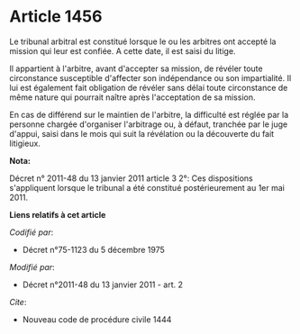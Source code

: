 # Article 1456

Le tribunal arbitral est constitué lorsque le ou les arbitres ont accepté la mission qui leur est confiée. A cette date, il
est saisi du litige. 

Il appartient à l'arbitre, avant d'accepter sa mission, de révéler toute circonstance susceptible d'affecter son indépendance
ou son impartialité. Il lui est également fait obligation de révéler sans délai toute circonstance de même nature qui
pourrait naître après l'acceptation de sa mission. 

En cas de différend sur le maintien de l'arbitre, la difficulté est réglée par la personne chargée d'organiser l'arbitrage
ou, à défaut, tranchée par le juge d'appui, saisi dans le mois qui suit la révélation ou la découverte du fait litigieux.

**Nota:**

Décret n° 2011-48 du 13 janvier 2011 article 3 2°: Ces dispositions s'appliquent lorsque le tribunal a été constitué
postérieurement au 1er mai 2011.

**Liens relatifs à cet article**

_Codifié par_:

  - Décret n°75-1123 du 5 décembre 1975

_Modifié par_:

  - Décret n°2011-48 du 13 janvier 2011 - art. 2

_Cite_:

  - Nouveau code de procédure civile 1444
